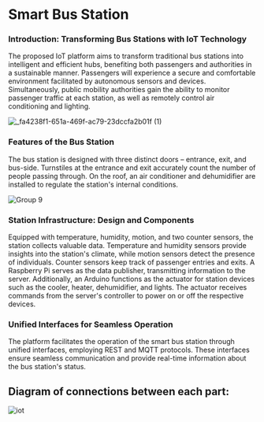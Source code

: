 # Smart Bus Station

### Introduction: Transforming Bus Stations with IoT Technology
The proposed IoT platform aims to transform traditional bus stations into intelligent and efficient hubs, benefiting both passengers and authorities in a sustainable manner. Passengers will experience a secure and comfortable environment facilitated by autonomous sensors and devices. Simultaneously, public mobility authorities gain the ability to monitor passenger traffic at each station, as well as remotely control air conditioning and lighting.

![_fa4238f1-651a-469f-ac79-23dccfa2b01f (1)](https://github.com/saeidz70/IoT_smart_bus_station/assets/63140944/5dc94c2d-8065-4b19-ab12-c01df04a340f)

### Features of the Bus Station
The bus station is designed with three distinct doors – entrance, exit, and bus-side. Turnstiles at the entrance and exit accurately count the number of people passing through. On the roof, an air conditioner and dehumidifier are installed to regulate the station's internal conditions.

![Group 9](https://github.com/saeidz70/IoT_smart_bus_station/assets/63140944/ebd3815d-868f-406b-b0ea-8d281ce1520e)

### Station Infrastructure: Design and Components
Equipped with temperature, humidity, motion, and two counter sensors, the station collects valuable data. Temperature and humidity sensors provide insights into the station's climate, while motion sensors detect the presence of individuals. Counter sensors keep track of passenger entries and exits. A Raspberry Pi serves as the data publisher, transmitting information to the server. Additionally, an Arduino functions as the actuator for station devices such as the cooler, heater, dehumidifier, and lights. The actuator receives commands from the server's controller to power on or off the respective devices.

### Unified Interfaces for Seamless Operation
The platform facilitates the operation of the smart bus station through unified interfaces, employing REST and MQTT protocols. These interfaces ensure seamless communication and provide real-time information about the bus station's status.

## Diagram of connections between each part: 

![iot](https://github.com/saeidz70/IoT_smart_bus_station/assets/63140944/ff60ac3f-9f65-45a0-bba4-b34fee879dff)
